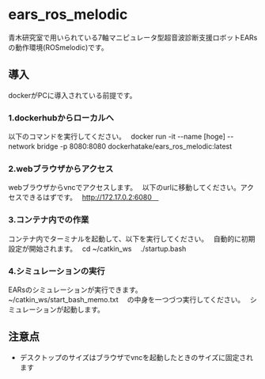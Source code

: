 # ears_ros_melodic
青木研究室で用いられている7軸マニピュレータ型超音波診断支援ロボットEARsの動作環境(ROSmelodic)です。　
## 導入
dockerがPCに導入されている前提です。　
### 1.dockerhubからローカルへ
  以下のコマンドを実行してください。　
  docker run -it --name [hoge] --network bridge -p 8080:8080 dockerhatake/ears_ros_melodic:latest　

### 2.webブラウザからアクセス
  webブラウザからvncでアクセスします。　
  以下のurlに移動してください。アクセスできるはずです。　
  http://172.17.0.2:6080　

### 3.コンテナ内での作業
  コンテナ内でターミナルを起動して、以下を実行してください。　
  自動的に初期設定が開始されます。　
  cd ~/catkin_ws　
  ./startup.bash　

### 4.シミュレーションの実行
  EARsのシミュレーションが実行できます。　
  ~/catkin_ws/start_bash_memo.txt　
  の中身を一つづつ実行してください。　
  シミュレーションが起動します。　


## 注意点
- デスクトップのサイズはブラウザでvncを起動したときのサイズに固定されます　

